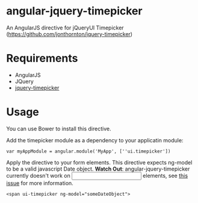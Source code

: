 angular-jquery-timepicker
=====================

An AngularJS directive for jQueryUI Timepicker (https://github.com/jonthornton/jquery-timepicker)

# Requirements

- AngularJS
- JQuery
- [jquery-timepicker](https://github.com/jonthornton/jquery-timepicker)

# Usage

You can use Bower to install this directive.

Add the timepicker module as a dependency to your applicatin module:

    var myAppModule = angular.module('MyApp', [''ui.timepicker'])
    

Apply the directive to your form elements. This directive expects ng-model to be a valid javascript Date object.
**Watch Out**: angular-jquery-timepicker currently doesn't work on <input> elements, see [this issue](https://github.com/Recras/angular-jquery-timepicker/issues/2) for more information.

    <span ui-timepicker ng-model="someDateObject">

